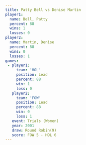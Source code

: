 ```yaml
---
title: Patty Bell vs Denise Martin
player1:              
  name: Bell, Patty   
  percent: 88         
  wins: 1             
  losses: 0           
player2:              
  name: Martin, Denise
  percent: 88         
  wins: 0             
  losses: 1           
games:
 - player1:        
     team: 'HOL'   
     position: Lead
     percent: 88   
     win: 1        
     loss: 0       
   player2:        
     team: 'FOW'   
     position: Lead
     percent: 88   
     win: 0        
     loss: 1       
   event: Trials (Women)
   year: 2001           
   draw: Round Robin(9) 
   score: FOW 5 - HOL 6 
---
```

